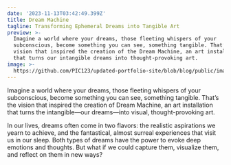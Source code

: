 ```yaml
---
date: '2023-11-13T03:42:49.399Z'
title: Dream Machine
tagline: Transforming Ephemeral Dreams into Tangible Art
preview: >-
  Imagine a world where your dreams, those fleeting whispers of your
  subconscious, become something you can see, something tangible. That’s the
  vision that inspired the creation of the Dream Machine, an art installation
  that turns our intangible dreams into thought-provoking art.
image: >-
  https://github.com/PIC123/updated-portfolio-site/blob/blog/public/images/blog/dream-machine-cover.png?raw=true
---
```


Imagine a world where your dreams, those fleeting whispers of your subconscious, become something you can see, something tangible. That’s the vision that inspired the creation of Dream Machine, an art installation that turns the intangible—our dreams—into visual, thought-provoking art.

In our lives, dreams often come in two flavors: the realistic aspirations we yearn to achieve, and the fantastical, almost surreal experiences that visit us in our sleep. Both types of dreams have the power to evoke deep emotions and thoughts. But what if we could capture them, visualize them, and reflect on them in new ways? 
